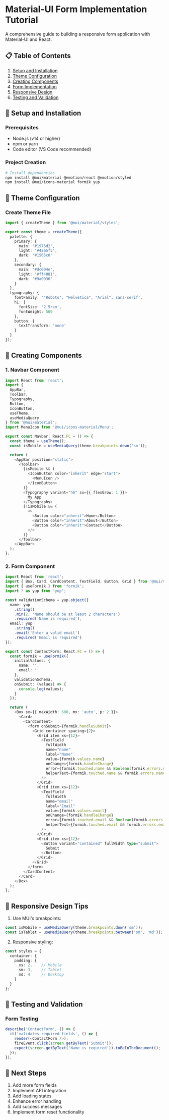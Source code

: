 # Material-UI Form Implementation Tutorial

A comprehensive guide to building a responsive form application with Material-UI and React.

## 📋 Table of Contents
1. [Setup and Installation](#setup-and-installation)
2. [Theme Configuration](#theme-configuration)
3. [Creating Components](#creating-components)
4. [Form Implementation](#form-implementation)
5. [Responsive Design](#responsive-design)
6. [Testing and Validation](#testing-and-validation)

## 🚀 Setup and Installation

### Prerequisites
- Node.js (v14 or higher)
- npm or yarn
- Code editor (VS Code recommended)

### Project Creation
```bash
# Install dependencies
npm install @mui/material @emotion/react @emotion/styled
npm install @mui/icons-material formik yup
```

## 🎨 Theme Configuration

### Create Theme File
```typescript
import { createTheme } from '@mui/material/styles';

export const theme = createTheme({
  palette: {
    primary: {
      main: '#1976d2',
      light: '#42a5f5',
      dark: '#1565c0'
    },
    secondary: {
      main: '#dc004e',
      light: '#ff4081',
      dark: '#9a0036'
    }
  },
  typography: {
    fontFamily: '"Roboto", "Helvetica", "Arial", sans-serif',
    h1: {
      fontSize: '2.5rem',
      fontWeight: 500
    },
    button: {
      textTransform: 'none'
    }
  }
});
```

## 🧩 Creating Components

### 1. Navbar Component
```typescript
import React from 'react';
import {
  AppBar,
  Toolbar,
  Typography,
  Button,
  IconButton,
  useTheme,
  useMediaQuery
} from '@mui/material';
import MenuIcon from '@mui/icons-material/Menu';

export const Navbar: React.FC = () => {
  const theme = useTheme();
  const isMobile = useMediaQuery(theme.breakpoints.down('sm'));

  return (
    <AppBar position="static">
      <Toolbar>
        {isMobile && (
          <IconButton color="inherit" edge="start">
            <MenuIcon />
          </IconButton>
        )}
        <Typography variant="h6" sx={{ flexGrow: 1 }}>
          My App
        </Typography>
        {!isMobile && (
          <>
            <Button color="inherit">Home</Button>
            <Button color="inherit">About</Button>
            <Button color="inherit">Contact</Button>
          </>
        )}
      </Toolbar>
    </AppBar>
  );
};
```

### 2. Form Component
```typescript
import React from 'react';
import { Box, Card, CardContent, TextField, Button, Grid } from '@mui/material';
import { useFormik } from 'formik';
import * as yup from 'yup';

const validationSchema = yup.object({
  name: yup
    .string()
    .min(2, 'Name should be at least 2 characters')
    .required('Name is required'),
  email: yup
    .string()
    .email('Enter a valid email')
    .required('Email is required')
});

export const ContactForm: React.FC = () => {
  const formik = useFormik({
    initialValues: {
      name: '',
      email: ''
    },
    validationSchema,
    onSubmit: (values) => {
      console.log(values);
    }
  });

  return (
    <Box sx={{ maxWidth: 600, mx: 'auto', p: 2 }}>
      <Card>
        <CardContent>
          <form onSubmit={formik.handleSubmit}>
            <Grid container spacing={2}>
              <Grid item xs={12}>
                <TextField
                  fullWidth
                  name="name"
                  label="Name"
                  value={formik.values.name}
                  onChange={formik.handleChange}
                  error={formik.touched.name && Boolean(formik.errors.name)}
                  helperText={formik.touched.name && formik.errors.name}
                />
              </Grid>
              <Grid item xs={12}>
                <TextField
                  fullWidth
                  name="email"
                  label="Email"
                  value={formik.values.email}
                  onChange={formik.handleChange}
                  error={formik.touched.email && Boolean(formik.errors.email)}
                  helperText={formik.touched.email && formik.errors.email}
                />
              </Grid>
              <Grid item xs={12}>
                <Button variant="contained" fullWidth type="submit">
                  Submit
                </Button>
              </Grid>
            </Grid>
          </form>
        </CardContent>
      </Card>
    </Box>
  );
};
```

## 📱 Responsive Design Tips

1. Use MUI's breakpoints:
```typescript
const isMobile = useMediaQuery(theme.breakpoints.down('sm'));
const isTablet = useMediaQuery(theme.breakpoints.between('sm', 'md'));
```

2. Responsive styling:
```typescript
const styles = {
  container: {
    padding: {
      xs: 2,    // Mobile
      sm: 3,    // Tablet
      md: 4     // Desktop
    }
  }
};
```

## 🧪 Testing and Validation

### Form Testing
```typescript
describe('ContactForm', () => {
  it('validates required fields', () => {
    render(<ContactForm />);
    fireEvent.click(screen.getByText('Submit'));
    expect(screen.getByText('Name is required')).toBeInTheDocument();
  });
});
```

## 🎯 Next Steps

1. Add more form fields
2. Implement API integration
3. Add loading states
4. Enhance error handling
5. Add success messages
6. Implement form reset functionality
